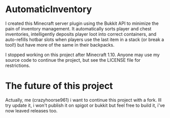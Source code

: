 # AutomaticInventory

I created this Minecraft server plugin using the Bukkit API to minimize the pain of inventory management.  It automatically sorts player and chest inventories, intelligently deposits player loot into correct containers, and auto-refills hotbar slots when players use the last item in a stack (or break a tool!) but have more of the same in their backpacks.

I stopped working on this project after Minecraft 1.10.  Anyone may use my source code to continue the project, but see the LICENSE file for restrictions.

# The future of this project
Actually, me (crazyhoorse961) i want to continue this project with a fork. Ill try update it, i won't publish it on spigot or bukkit but feel free to build it, i've now leaved releases too.
